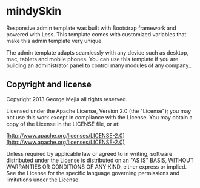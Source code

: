 mindySkin
================

Responsive admin template was built with Bootstrap framework and powered with Less. This template comes with customized variables that make this admin template very unique.  

The admin template adapts seamlessly with any device such as desktop, mac, tablets and mobile phones. You can use this template if you are building an administrator panel to control many modules of any company..

Copyright and license
------------------------------------------

Copyright 2013 George Mejia all rights reserved.

Licensed under the Apache License, Version 2.0 (the "License");
you may not use this work except in compliance with the License.
You may obtain a copy of the License in the LICENSE file, or at:

  [http://www.apache.org/licenses/LICENSE-2.0](http://www.apache.org/licenses/LICENSE-2.0)

Unless required by applicable law or agreed to in writing, software
distributed under the License is distributed on an "AS IS" BASIS,
WITHOUT WARRANTIES OR CONDITIONS OF ANY KIND, either express or implied.
See the License for the specific language governing permissions and
limitations under the License.
